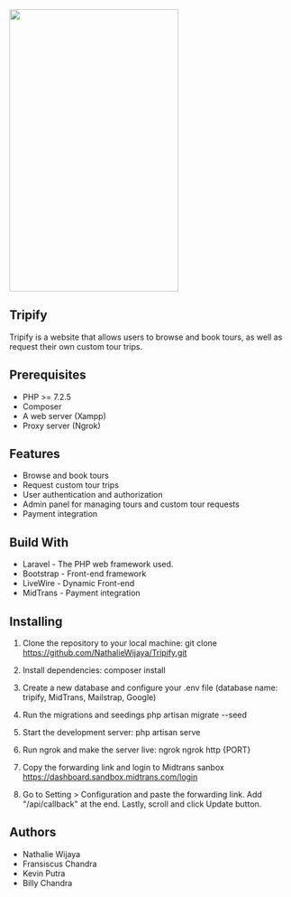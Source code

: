 <img src="https://drive.google.com/uc?export=view&id=1WpfZJJS5LYut5ZbLoaJVD_lx1lO4k3zu" style="width: 300px; height: 500px" />

## Tripify

Tripify is a website that allows users to browse and book tours, as well as request their own custom tour trips.

## Prerequisites

- PHP >= 7.2.5
- Composer
- A web server (Xampp) 
- Proxy server (Ngrok)

## Features

- Browse and book tours
- Request custom tour trips
- User authentication and authorization
- Admin panel for managing tours and custom tour requests
- Payment integration

## Build With
- Laravel - The PHP web framework used.
- Bootstrap - Front-end framework
- LiveWire - Dynamic Front-end
- MidTrans - Payment integration

## Installing
1. Clone the repository to your local machine: git clone https://github.com/NathalieWijaya/Tripify.git

2. Install dependencies: composer install

3. Create a new database and configure your .env file (database name: tripify, MidTrans, Mailstrap, Google)

4. Run the migrations and seedings php artisan migrate --seed

5. Start the development server: php artisan serve

6. Run ngrok and make the server live: ngrok ngrok http {PORT}

7. Copy the forwarding link and login to Midtrans sanbox https://dashboard.sandbox.midtrans.com/login

8. Go to Setting > Configuration and paste the forwarding link. Add "/api/callback" at the end. Lastly, scroll and click Update button.



## Authors

- Nathalie Wijaya
- Fransiscus Chandra
- Kevin Putra
- Billy Chandra



